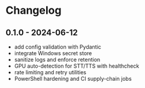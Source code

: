 # Changelog

## 0.1.0 - 2024-06-12
- add config validation with Pydantic
- integrate Windows secret store
- sanitize logs and enforce retention
- GPU auto-detection for STT/TTS with healthcheck
- rate limiting and retry utilities
- PowerShell hardening and CI supply-chain jobs
